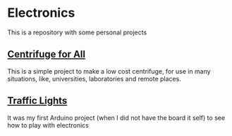 # Electronics

This is a repository with some personal projects

## [Centrifuge for All](CentrifugeForAll)
This is a simple project to make a low cost centrifuge, for use in many situations, like, universities, laboratories and remote places.

## [Traffic Lights](TrafficLight)
It was my first Arduino project (when I did not have the board it self) to see how to play with electronics